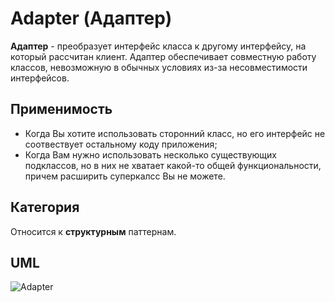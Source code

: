 # Adapter (Адаптер)

**Адаптер** - преобразует интерфейс класса к другому интерфейсу, на который рассчитан клиент. Адаптер обеспечивает 
совместную работу классов, невозможную в обычных условиях из-за несовместимости интерфейсов.

## Применимость

* Когда Вы хотите использовать сторонний класс, но его интерфейс не соотвествует остальному коду приложения;
* Когда Вам нужно использовать несколько существующих подклассов, но в них не хватает какой-то общей функциональности, 
причем расширить суперкалсс Вы не можете.

## Категория

Относится к **структурным** паттернам.

## UML

![Adapter](https://github.com/KonstantinMyachin/DesignPatterns/tree/master/src/main/resources/uml/adapter/Adapter.svg "Adapter")